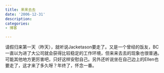 ```yaml
---
title: 来来去去
date: '2006-12-31'
description:
categories:
- 博客

---
```

请假归来第一天（昨天），就听说Jacketason要走了。又是一个曾经的饭友，BC一直以为进了大公司就会获得比较稳定的工作环境，但来来去去的现象也很普通。可能其他地方更厉害吧，只好这样安慰自己。另外还听说坐在自己边上的Ellen也要走了，这才来了多久呀？年终了，怀念一番。